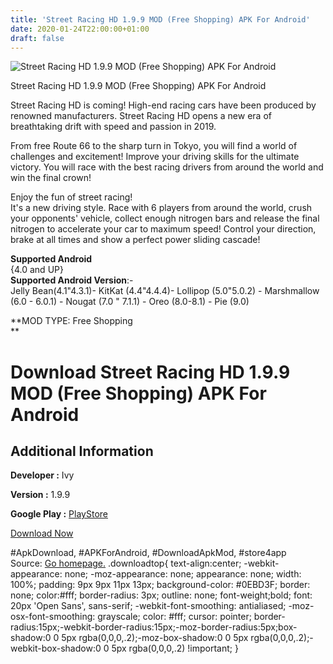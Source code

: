 ```yaml
---
title: 'Street Racing HD 1.9.9 MOD (Free Shopping) APK For Android'
date: 2020-01-24T22:00:00+01:00
draft: false
---
```


![Street Racing HD 1.9.9 MOD (Free Shopping) APK For Android](https://i2.wp.com/apkhome.net/wp-content/uploads/2020/01/Street-Racing-HD-1.9.9-MOD-Free-Shopping.png "Street Racing HD 1.9.9 MOD (Free Shopping) APK For Android")

  

Street Racing HD 1.9.9 MOD (Free Shopping) APK For Android

Street Racing HD is coming! High-end racing cars have been produced by renowned manufacturers. Street Racing HD opens a new era of breathtaking drift with speed and passion in 2019.

From free Route 66 to the sharp turn in Tokyo, you will find a world of challenges and excitement! Improve your driving skills for the ultimate victory. You will race with the best racing drivers from around the world and win the final crown!

Enjoy the fun of street racing!  
It's a new driving style. Race with 6 players from around the world, crush your opponents' vehicle, collect enough nitrogen bars and release the final nitrogen to accelerate your car to maximum speed! Control your direction, brake at all times and show a perfect power sliding cascade!

**Supported Android**  
{4.0 and UP}  
**Supported Android Version**:-  
Jelly Bean(4.1"4.3.1)- KitKat (4.4"4.4.4)- Lollipop (5.0"5.0.2) - Marshmallow (6.0 - 6.0.1) - Nougat (7.0 " 7.1.1) - Oreo (8.0-8.1) - Pie (9.0)

**MOD TYPE: Free Shopping  
**

Download Street Racing HD 1.9.9 MOD (Free Shopping) APK For Android
===================================================================

Additional Information
----------------------

**Developer :** Ivy

**Version :** 1.9.9

**Google Play :** [PlayStore](https://play.google.com/store/apps/details?id=com.ivy.streetracing.hd)

  

[Download Now](https://store4app.co/post/street-racing-hd-1-9-9-mod-free-shopping-apk-for-android_1579895131)

  
#ApkDownload, #APKForAndroid, #DownloadApkMod, #store4app  
Source: [Go homepage.](https://store4app.co/post/street-racing-hd-1-9-9-mod-free-shopping-apk-for-android_1579895131) .downloadtop{ text-align:center; -webkit-appearance: none; -moz-appearance: none; appearance: none; width: 100%; padding: 9px 9px 11px 13px; background-color: #0EBD3F; border: none; color:#fff; border-radius: 3px; outline: none; font-weight;bold; font: 20px 'Open Sans', sans-serif; -webkit-font-smoothing: antialiased; -moz-osx-font-smoothing: grayscale; color: #fff; cursor: pointer; border-radius:15px;-webkit-border-radius:15px;-moz-border-radius:5px;box-shadow:0 0 5px rgba(0,0,0,.2);-moz-box-shadow:0 0 5px rgba(0,0,0,.2);-webkit-box-shadow:0 0 5px rgba(0,0,0,.2) !important; }